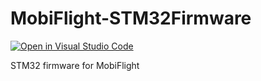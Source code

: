 # MobiFlight-STM32Firmware

[![Open in Visual Studio Code](https://open.vscode.dev/badges/open-in-vscode.svg)](https://open.vscode.dev/danecreekphotography/MobiFlight-STM32Firmware)

STM32 firmware for MobiFlight
